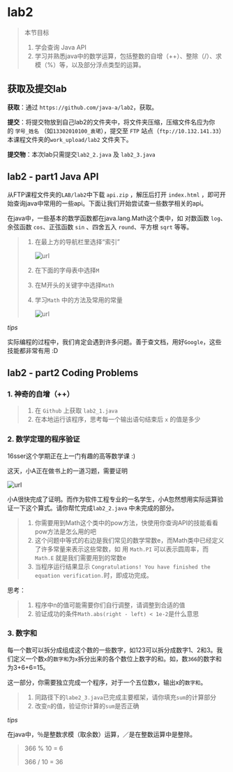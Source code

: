 # lab2

> 本节目标
>
> 1. 学会查询 Java API
> 2. 学习并熟悉java中的数学运算，包括整数的自增（++）、整除（/）、求模（%）等，以及部分浮点类型的运算。

## 获取及提交lab

**获取**：通过 `https://github.com/java-a/lab2`，获取。

**提交**：将提交物放到自己lab2的文件夹中，将文件夹压缩，压缩文件名应为你的 `学号_姓名` （如`13302010100_袁珺`），提交至 `FTP` 站点（`ftp://10.132.141.33`）本课程文件夹的`work_upload/lab2` 文件夹下。

**提交物**：本次lab只需提交`lab2_2.java` 及 `lab2_3.java`

## lab2 - part1 	Java API

从FTP课程文件夹的`LAB/lab2`中下载 `api.zip` ，解压后打开 `index.html` ，即可开始查询java中常用的一些api。下面让我们开始尝试查一些数学相关的api。

在java中，一些基本的数学函数都在java.lang.Math这个类中，如 对数函数 `log`、余弦函数 `cos`、正弦函数 `sin` 、四舍五入 `round`、平方根 `sqrt` 等等。

> 1. 在最上方的导航栏里选择“索引”
>
>    ![url](https://cloud.githubusercontent.com/assets/9759891/18612704/5b64ddb4-7d93-11e6-895b-4c6441fe1135.png)
>
> 2. 在下面的字母表中选择`M`
>
> 3. 在M开头的关键字中选择`Math`
>
> 4. 学习`Math` 中的方法及常用的常量
>
>    ![url](https://cloud.githubusercontent.com/assets/9759891/18612881/9a8be44a-7d9a-11e6-96de-0323808e00b4.png)

*tips*

实际编程的过程中，我们肯定会遇到许多问题。善于查文档，用好`Google`，这些技能都非常有用 :D

## lab2 - part2	Coding Problems

### 1. 神奇的自增（++）

>1. 在 `Github` 上获取 `lab2_1.java`
>2. 在本地运行该程序，思考每一个输出语句结束后 `x` 的值是多少

  

### 2. 数学定理的程序验证

16sser这个学期正在上一门有趣的高等数学课 :) 

这天，小A正在做书上的一道习题，需要证明

![url](https://cloud.githubusercontent.com/assets/9759891/18614177/7409796e-7dbc-11e6-9189-7c56af5d91be.png)

小A很快完成了证明。而作为软件工程专业的一名学生，小A忽然想用实际运算验证一下这个算式。请你帮忙完成`lab2_2.java` 中未完成的部分。

>1. 你需要用到Math这个类中的pow方法，快使用你查询API的技能看看pow方法是怎么用的吧
>2. 这个问题中等式的右边是我们常见的数学常数e，而Math类中已经定义了许多常量来表示这些常数，如 用 `Math.PI` 可以表示圆周率，而 `Math.E` 就是我们需要用到的常数e  
>3. 当程序运行结果显示 `Congratulations! You have finished the equation verification.`时，即成功完成。

思考：

> 1. 程序中n的值可能需要你们自行调整，请调整到合适的值
> 2. 验证成功的条件`Math.abs(right - left) < 1e-2`是什么意思

  

### 3. 数字和

每一个数可以拆分成组成这个数的一些数字，如123可以拆分成数字1、2和3。我们定义一个数`x`的`数字和`为`x`拆分出来的各个数位上数字的和。如，数`366`的数字和为3+6+6=15。

这一部分，你需要独立完成一个程序，对于一个五位数x，输出x的`数字和`。

> 1. 同路径下的`labe2_3.java`已完成主要框架，请你填充`sum`的计算部分
> 2. 改变`n`的值，验证你计算的`sum`是否正确

*tips*

在java中，％是整数求模（取余数）运算，／是在整数运算中是整除。

> 366 % 10 = 6
>
> 366 / 10 = 36

